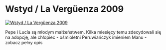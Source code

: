 Wstyd / La Vergüenza 2009 
=============
[![Wstyd / La Vergüenza 2009 ](http://vidos.pl/images/player.gif)](http://vidos.pl/wstyd-la-vergenza-2009)

 Pepe i Lucía są młodym małżeństwem. Kilka miesięcy temu zdecydowali się na adopcję, ale chłopiec - ośmioletni Peruwiańczyk imieniem Manu - zobacz pełny opis
